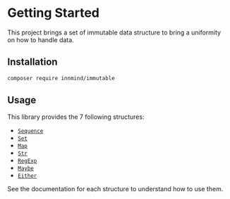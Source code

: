 # Getting Started

This project brings a set of immutable data structure to bring a uniformity on how to handle data.

## Installation

```sh
composer require innmind/immutable
```

## Usage

This library provides the 7 following structures:

- [`Sequence`](SEQUENCE.md)
- [`Set`](SET.md)
- [`Map`](MAP.md)
- [`Str`](STR.md)
- [`RegExp`](REGEXP.md)
- [`Maybe`](MAYBE.md)
- [`Either`](EITHER.md)

See the documentation for each structure to understand how to use them.

